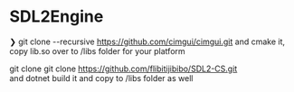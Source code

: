 # SDL2Engine
❯ git clone --recursive https://github.com/cimgui/cimgui.git 
and cmake it, copy lib.so over to /libs folder for your platform

git clone git clone https://github.com/flibitijibibo/SDL2-CS.git  
and dotnet build it and copy to /libs folder as well